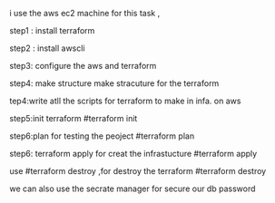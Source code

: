 i use the aws ec2 machine for this task ,

step1 : install terraform 

step2 : install awscli

step3:  configure the aws and terraform 

step4: make structure
make stracuture for the  terraform


tep4:write atll the scripts for terraform to make in infa. on aws 

step5:init terraform
#terraform init

step6:plan for testing the peoject
#terraform plan

step6: terraform apply for creat the infrastucture
#terraform apply

use #terraform destroy ,for destroy the terraform
#terraform destroy

we can also use the secrate manager for secure our db password 
